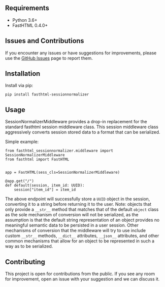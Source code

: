 ## Requirements

- Python 3.6+
- FastHTML 0.4.0+

## Issues and Contributions

If you encounter any issues or have suggestions for improvements, please use the [GitHub Issues](https://github.com/palomino79/session-normalizer-middleware/issues) page to report them.

## Installation
Install via pip:
```
pip install fasthtml-sessionnormalizer
```

## Usage

SessionNormalizerMiddleware provides a drop-in replacement for the standard fasthtml session middleware class. This session middleware class aggressively converts session stored data to a format that can be serialized.

Simple example:

```
from fasthtml_sessionnormalizer.middleware import SessionNormalizerMiddleware
from fasthtml import FastHTML


app = FastHTML(sess_cls=SessionNormalizerMiddleware)

@app.get("/")
def default(session, item_id: UUID):
    session["item_id"] = item_id
```

The above endpoint will successfully store a `UUID` object in the session, converting it to a string before returning it to the user. Note: objects that only provide a `__str__` method that matches that of the default `object` class as the sole mechanism of conversion will not be serialized, as the assumption is that the default string representation of an object provides no meaningful semantic data to be persisted in a user session. Other mechanisms of conversion that the middleware will try to use include custom `__str__` methods, `__dict__` attributes, `__json__` attributes, and other common mechanisms that allow for an object to be represented in such a way as to be serialized.

## Contributing

This project is open for contributions from the public. If you see any room for improvement, open an issue with your suggestion and we can discuss it.
